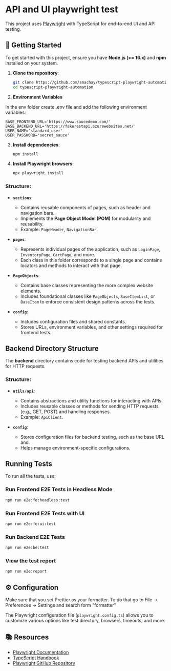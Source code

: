 # API and UI playwright test

This project uses [Playwright](https://playwright.dev/) with TypeScript for end-to-end UI and API testing.

## 🚀 Getting Started

To get started with this project, ensure you have **Node.js (>= 16.x)** and **npm** installed on your system.

1. **Clone the repository**:

   ```bash
   git clone https://github.com/smachay/typescript-playwright-automation.git
   cd typescript-playwright-automation

   ```

2. **Environment Variables**

In the env folder create .env file and add the following environment variables:

```env
BASE_FRONTEND_URL='https://www.saucedemo.com/'
BASE_BACKEND_URL='https://fakerestapi.azurewebsites.net/'
USER_NAME='standard_user'
USER_PASSWORD='secret_sauce'
```

3. **Install dependencies**:

   ```bash
   npm install
   ```

4. **Install Playwright browsers**:
   ```bash
   npx playwright install
   ```

### Structure:

- **`sections`**:

  - Contains reusable components of pages, such as header and navigation bars.
  - Implements the **Page Object Model (POM)** for modularity and reusability.
  - Example: `PageHeader`, `NavigationBar`.

- **`pages`**:

  - Represents individual pages of the application, such as `LoginPage`, `InventoryPage`, `CartPage`, and more.
  - Each class in this folder corresponds to a single page and contains locators and methods to interact with that page.

- **`PageObjects`**:

  - Contains base classes representing the more complex website elements.
  - Includes foundational classes like `PageObjects`, `BaseItemList`, or `BaseItem` to enforce consistent design patterns across the tests.

- **`config`**:
  - Includes configuration files and shared constants.
  - Stores URLs, environment variables, and other settings required for frontend tests.

## Backend Directory Structure

The **backend** directory contains code for testing backend APIs and utilities for HTTP requests.

### Structure:

- **`utils/api`**:

  - Contains abstractions and utility functions for interacting with APIs.
  - Includes reusable classes or methods for sending HTTP requests (e.g., GET, POST) and handling responses.
  - Example: `ApiClient`.

- **`config`**:
  - Stores configuration files for backend testing, such as the base URL and.
  - Helps manage environment-specific configurations.

## Running Tests

To run all the tests, use:

### Run Frontend E2E Tests in Headless Mode

```bash
npm run e2e:fe:headless:test
```

### Run Frontend E2E Tests with UI

```bash
npm run e2e:fe:ui:test
```

### Run Backend E2E Tests

```bash
npm run e2e:be:test
```

### View the test report

```bash
npm run e2e:report
```

## ⚙️ Configuration

Make sure that you set Prettier as your formatter. To do that go to File -> Preferences -> Settings and search form "formatter"

The Playwright configuration file (`playwright.config.ts`) allows you to customize various options like test directory, browsers, timeouts, and more.

## 📚 Resources

- [Playwright Documentation](https://playwright.dev/docs/intro)
- [TypeScript Handbook](https://www.typescriptlang.org/docs/)
- [Playwright GitHub Repository](https://github.com/microsoft/playwright)
